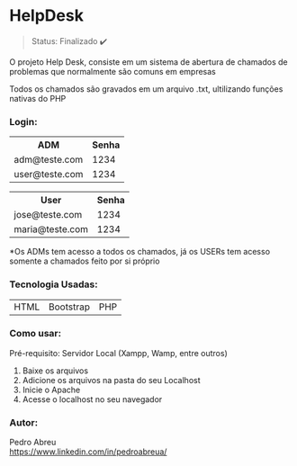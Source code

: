 # HelpDesk

> Status: Finalizado ✔️

<p>O projeto Help Desk, consiste em um sistema de abertura de chamados de problemas que normalmente são comuns em empresas</p>
<p>Todos os chamados são gravados em um arquivo .txt, ultilizando funções nativas do PHP</p>

### Login:

<table>
  <tr>
    <th>ADM</th>
    <th>Senha</th>
  </tr>
  <tr>
    <td>adm@teste.com</td>
    <td>1234</td>
  </tr>
  <tr>
    <td>user@teste.com</td>
    <td>1234</td>
  </tr>
</table>

<table>
  <tr>
    <th>User</th>
    <th>Senha</th>
  </tr>
  <tr>
    <td>jose@teste.com</td>
    <td>1234</td>
  </tr>
  <tr>
    <td>maria@teste.com</td>
    <td>1234</td>
  </tr>
</table>
*Os ADMs tem acesso a todos os chamados, já os USERs tem acesso somente a chamados feito por si próprio

### Tecnologia Usadas:
<table>
  <tr>
    <td>HTML</td>
    <td>Bootstrap</td>
    <td>PHP</td>
  </tr>
</table>

### Como usar:
Pré-requisito: Servidor Local (Xampp, Wamp, entre outros)
<ol>
  <li>Baixe os arquivos</li>
  <li>Adicione os arquivos na pasta do seu Localhost</li>
  <li>Inicie o Apache</li>
  <li>Acesse o localhost no seu navegador</li>
</ol>


### Autor:
Pedro Abreu </br>
https://www.linkedin.com/in/pedroabreua/
